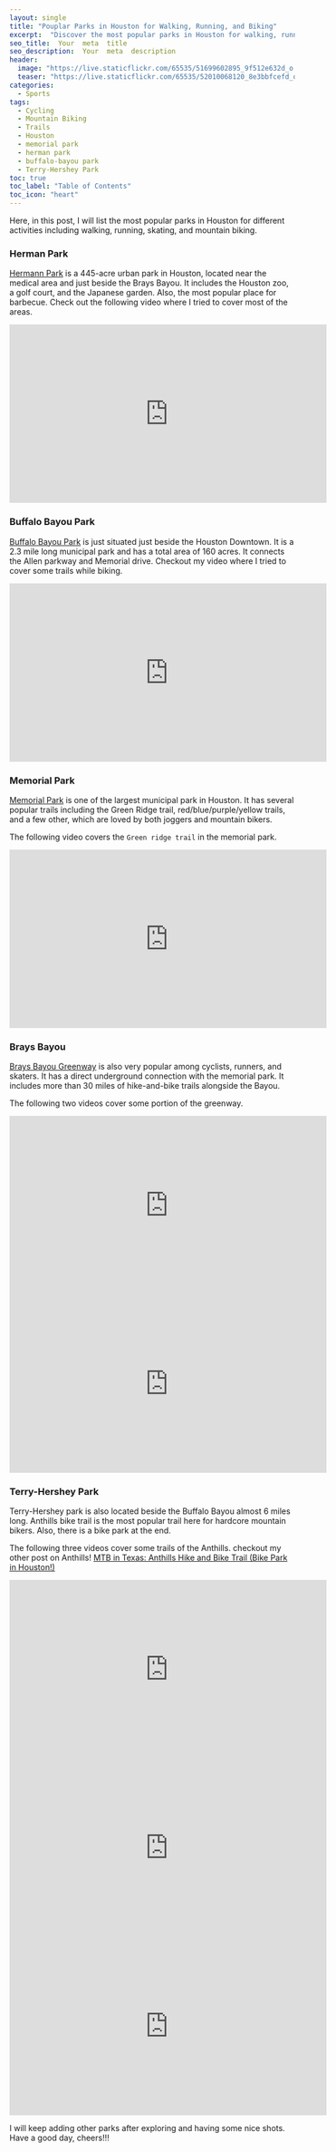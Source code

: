 ```yaml
---
layout: single
title: "Pouplar Parks in Houston for Walking, Running, and Biking"
excerpt:  "Discover the most popular parks in Houston for walking, running, and biking. Whether you are looking for a peaceful stroll, a scenic bike ride, or a challenging trail run, Houston has plenty of options to offer. From Memorial Park's expansive trails to Buffalo Bayou Park's stunning views, this guide will help you find the perfect park for your outdoor adventures in the city."
seo_title:  Your  meta  title  
seo_description:  Your  meta  description
header:
  image: "https://live.staticflickr.com/65535/51699602895_9f512e632d_o.png"
  teaser: "https://live.staticflickr.com/65535/52010068120_8e3bbfcefd_o.png"
categories:
  - Sports
tags:
  - Cycling
  - Mountain Biking
  - Trails
  - Houston
  - memorial park
  - herman park
  - buffalo-bayou park
  - Terry-Hershey Park
toc: true
toc_label: "Table of Contents"
toc_icon: "heart"
---
```



Here, in this post, I will list the most popular parks in Houston for different activities including walking, running, skating, and mountain biking.

### Herman Park
[Hermann Park](https://www.hermannpark.org/) is a 445-acre urban park in Houston, located near the medical area and just beside the Brays Bayou. It includes the Houston zoo, a golf court, and the Japanese garden. Also, the most popular place for barbecue. Check out the following video where I tried to cover most of the areas.

<iframe src="https://www.youtube.com/embed/srXew0sbAxM" width="560" height="315" frameborder="0"> </iframe>
<br/>


### Buffalo Bayou Park
[Buffalo Bayou Park](https://buffalobayou.org/visit/destination/buffalo-bayou-park/) is just situated just beside the Houston Downtown. It is a 2.3 mile long municipal park and has a total area of 160 acres. It connects the Allen parkway and Memorial drive. Checkout my video where I tried to cover some trails while biking.

<iframe src="https://www.youtube.com/embed/B1aiDLCUrkY" width="560" height="315" frameborder="0"> </iframe>
<br/>

### Memorial Park
[Memorial Park](https://www.memorialparkconservancy.org/) is one of the largest municipal park in Houston. It has several popular trails including the Green Ridge trail, red/blue/purple/yellow trails, and a few other, which are loved by both joggers and mountain bikers.

The following video covers the `Green ridge trail` in the memorial park.
<iframe src="https://www.youtube.com/embed/98xQzgUBLGc" width="560" height="315" frameborder="0"> </iframe>
<br/>

### Brays Bayou
[ Brays Bayou Greenway](https://houstonparksboard.org/about/brays-bayou) is also very popular among cyclists, runners, and skaters. It has a direct underground connection with the memorial park. It includes more than 30 miles of hike-and-bike trails alongside the Bayou.

The following two videos cover some portion of the greenway.
<iframe src="https://www.youtube.com/embed/-PPtGA2-1C0" width="560" height="315" frameborder="0"> </iframe>
<br/>


<iframe src="https://www.youtube.com/embed/dAMYlIfT_do" width="560" height="315" frameborder="0"> </iframe>
<br/>

### Terry-Hershey Park
Terry-Hershey park is also located beside the Buffalo Bayou almost 6 miles long. Anthills bike trail is the most popular trail here for hardcore mountain bikers. Also, there is a bike park at the end. 

The following three videos cover some trails of the Anthills. checkout my other post on Anthills!
[MTB in Texas: Anthills Hike and Bike Trail (Bike Park in Houston!)](https://shantoroy.com/sports/anthills-texas-hike-and-bike-trail/)

<iframe src="https://www.youtube.com/embed/QK2sMCdUzfY" width="560" height="315" frameborder="0"> </iframe>
<br/>

<iframe src="https://www.youtube.com/embed/uH5p_t4MmgU" width="560" height="315" frameborder="0"> </iframe>
<br/>

<iframe src="https://www.youtube.com/embed/JBGSraSnPuU" width="560" height="315" frameborder="0"> </iframe>
<br/>


I will keep adding other parks after exploring and having some nice shots. Have a good day, cheers!!!
<!--stackedit_data:
eyJoaXN0b3J5IjpbLTE2Mzc2MjM2NjhdfQ==
-->